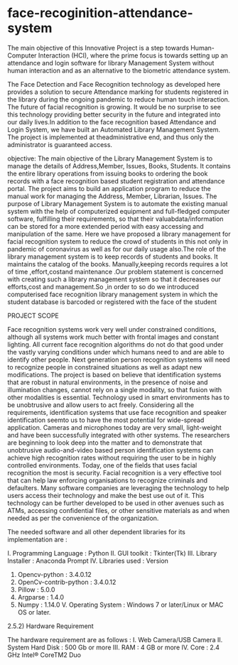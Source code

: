 # face-recoginition-attendance-system

The main objective of this Innovative Project is a step towards Human-Computer Interaction (HCI), where the prime focus is towards setting up an attendance and login software for library Management System without human interaction and as an alternative to the biometric attendance system.


The Face Detection and Face Recognition technology as developed here provides a solution to secure Attendance marking for students registered in the library during the ongoing pandemic to reduce human touch interaction. The future of facial recognition is growing. It would be no surprise to see this technology providing better security in the future and integrated into our daily lives.In addition to the face recognition based Attendance and Login System, we have built an Automated Library Management System. The project is implemented at theadministrative end, and thus only the administrator is guaranteed access.

objective:
The main objective of the Library Management System is to manage the details of Address,Member, Issues, Books, Students. It contains the entire library operations from issuing books to ordering the book records with a face recognition based student registration and attendance portal. The project aims to build an application program to reduce the manual work for managing the Address, Member, Librarian, Issues. The purpose of Library Management System is to automate the existing manual system with the help of computerized equipment and full-fledged computer software, fulfilling their requirements, so that their valuabdata/information can be stored for a more extended period with easy accessing and manipulation of the same. Here we have proposed a library management for facial recognition system to reduce the crowd of students in this not only in pandemic of coronavirus as well as for our daily usage also.The role of the library management system is to keep records of students and books. It maintains the catalog of the books. Manually,keeping records requires a lot of time ,effort,costand maintenance .Our problem statement is concerned with creating such a library management system so that it decreases our efforts,cost and management.So ,in order to so do we introduced computerised face recognition library management system in which the
student database is barcoded or registered with the face of the student 


PROJECT SCOPE

Face recognition systems work very well under constrained conditions, although all systems work much better with frontal images and constant lighting. All current face recognition algorithms do not do that good under the vastly varying conditions under which humans need to and are able to identify other people. Next generation person recognition systems will need to recognize people in constrained situations as well as adapt new modifications. The project is based on believe that identification systems that are robust in natural environments, in the presence of noise and illumination changes, cannot rely on a single modality, so that fusion with other modalities is essential. Technology used in smart environments has to be unobtrusive and allow users to act freely. Considering all the requirements, identification systems that use face recognition and speaker identification seemto us to have the most potential for wide-spread application. Cameras and microphones today are very small, light-weight and have been successfully
integrated with other systems. The researchers are beginning to look deep into the matter and to demonstrate that unobtrusive audio-and-video based person identification systems can achieve high recognition rates without requiring the user to be in highly controlled environments. Today, one of the fields that uses facial recognition the most is security. Facial recognition is a very effective tool that can help law enforcing organisations to recognize criminals and defaulters. Many software companies are leveraging the technology to help users access their technology and make the best use out of it. This technology can be further developed to be used in other avenues such as ATMs, accessing confidential files, or other sensitive materials as and when needed as per the convenience of the organization.



The needed software and all other dependent libraries for its implementation are :

I. Programming Language : Python
II. GUI toolkit : Tkinter(Tk)
III. Library Installer : Anaconda Prompt
IV. Libraries used : Version
1. Opencv-python : 3.4.0.12
2. OpenCv-contrib-python : 3.4.0.12
3. Pillow : 5.0.0
4. Argparse : 1.4.0
5. Numpy : 1.14.0
V. Operating System : Windows 7 or later/Linux or MAC OS or later.

2.5.2) Hardware Requirement

The hardware requirement are as follows :
I. Web Camera/USB Camera
II. System Hard Disk : 500 Gb or more
III. RAM : 4 GB or more
IV. Core : 2.4 GHz Intel® CoreTM2 Duo

